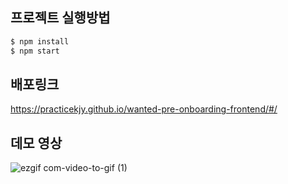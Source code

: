 
## 프로젝트 실행방법

```js
$ npm install
$ npm start
```

## 배포링크

https://practicekjy.github.io/wanted-pre-onboarding-frontend/#/

## 데모 영상

![ezgif com-video-to-gif (1)](https://user-images.githubusercontent.com/119389577/233116277-d4da3f1f-7668-4a93-a390-3f2050cc5c2e.gif)
